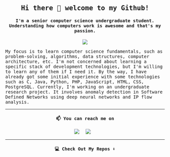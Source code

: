 <h2 align="center"><samp> Hi there 👋 welcome to my Github! </samp></h2>
<h4 align="center"><samp>I'm a senior computer science undergraduate student. Understanding how computers work is awesome and that's my passion.</samp></h4>

<p align="center">
  <img src="./gifs/gif1.gif">
</p>


<p>
  <samp>
My focus is to learn computer science fundamentals, such as problem-solving, algorithms, data structures, computer architecture, etc. I'm not concerned about learning a specific stack of development technologies, but I'm willing to learn any of them if I need it. By the way, I have already got some initial experience with some technologies such as C, Java, Python, PHP, JavaScript, HTML, CSS, PostgreSQL. Currently, I'm working on an undergraduate research project. It involves anomaly detection in Software Defined Networks using deep neural networks and IP flow analysis.
  </samp>
</p>


<hr>

<h4 align="center">   
  <samp>
   📫 You can reach me on
  </samp>
</h4>

<p align="center">
    <a target="_blank"href="https://www.linkedin.com/in/vitor-gs-ruffo/?locale=en_US"><img src="https://img.shields.io/badge/linkedin-%230077B5.svg?&style=for-the-badge&logo=linkedin&logoColor=white" /></a>&nbsp;&nbsp;&nbsp;&nbsp;
  <a href="mailto:vitor.gs.ruffo@gmail.com?subject=Hello%20Vitor,%20I%20found%20you%20on%20Github"><img src="https://img.shields.io/badge/gmail-%23D14836.svg?&style=for-the-badge&logo=gmail&logoColor=white" /></a>&nbsp;&nbsp;&nbsp;&nbsp;
</p>



  


<hr>

<h4 align="center">   
  <samp>
    💻 Check Out My Repos ⬇️
  </samp>
</h4>

